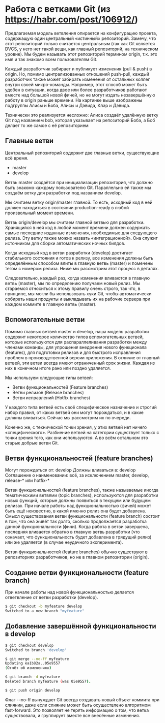 # Работа с ветками Git (из <https://habr.com/post/106912/>)

Предлагаемая модель ветвления опирается на конфигурацию проекта, содержащую один центральный «истинный» репозиторий. Замечу, что этот репозиторий только считается центральным (так как Git является DVCS, у него нет такой вещи, как главный репозиторий, на техническом уровне). Мы будем называть этот репозиторий термином origin, т.к. это имя и так знакомо всем пользователям Git.

Каждый разработчик забирает и публикует изменения (pull & push) в origin. Но, помимо централизованных отношений push-pull, каждый разработчик также может забирать изменения от остальных коллег внутри своей микро-команды. Например, этот способ может быть удобен в ситуации, когда двое или более разработчиков работают вместе над большой новой фичей, но не могут издать незавершённую работу в origin раньше времени. На картинке выше изображены подгруппы Алисы и Боба, Алисы и Дэвида, Клэр и Дэвида.

Технически это реализуется несложно: Алиса создаёт удалённую ветку Git под названием bob, которая указывает на репозиторий Боба, а Боб делает то же самое с её репозиторием

## Главные ветви

Центральный репозиторий содержит две главные ветки, существующие всё время.

* master
* develop

Ветвь master создаётся при инициализации репозитория, что должно быть знакомо каждому пользователю Git. Параллельно ей также мы создаём ветку для разработки под названием develop.

Мы считаем ветку origin/master главной. То есть, исходный код в ней должен находиться в состоянии production-ready в любой произвольный момент времени.

Ветвь origin/develop мы считаем главной ветвью для разработки. Хранящийся в ней код в любой момент времени должен содержать самые последние изданные изменения, необходимые для следующего релиза. Эту ветку также можно назвать «интеграционной». Она служит источником для сборки автоматических ночных билдов.

Когда исходный код в ветви разработки (develop) достигает стабильного состояния и готов к релизу, все изменения должны быть определённым способом влиты в главную ветвь (master) и помечены тегом с номером релиза. Ниже мы рассмотрим этот процесс в деталях.

Следовательно, каждый раз, когда изменения вливаются в главную ветвь (master), мы по определению получаем новый релиз. Мы стараемся относиться к этому правилу очень строго, так что, в принципе, мы могли бы использовать хуки Git, чтобы автоматически собирать наши продукты и выкладывать их на рабочие сервера при каждом коммите в главную ветвь (master).

## Вспомогательные ветви

Помимо главных ветвей master и develop, наша модель разработки содержит некоторое количество типов вспомогательных ветвей, которые используются для распараллеливания разработки между членами команды, для упрощения внедрения нового функционала (features), для подготовки релизов и для быстрого исправления проблем в производственной версии приложения. В отличие от главный ветвей, эти ветви всегда имеют ограниченный срок жизни. Каждая из них в конечном итоге рано или поздно удаляется.

Мы используем следующие типы ветвей:

* Ветви функциональностей (Feature branches)
* Ветви релизов (Release branches)
* Ветви исправлений (Hotfix branches)

У каждого типа ветвей есть своё специфическое назначение и строгий набор правил, от каких ветвей они могут порождаться, и в какие должны вливаться. Сейчас мы рассмотрим их по очереди.

Конечно же, с технической точки зрения, у этих ветвей нет ничего «специфического». Разбиение ветвей на категории существует только с точки зрения того, как они используются. А во всём остальном это старые добрые ветви Git.

## Ветви функциональностей (feature branches)

Могут порождаться от: develop
Должны вливаться в: develop
Соглашение о наименовании: всё, за исключением master, develop, release-* или hotfix-*

Ветви функциональностей (feature branches), также называемые иногда тематическими ветвями (topic branches), используются для разработки новых функций, которые должны появиться в текущем или будущем релизах. При начале работы над функциональностью (фичей) может быть ещё неизвестно, в какой именно релиз она будет добавлена. Смысл существования ветви функциональности (feature branch) состоит в том, что она живёт так долго, сколько продолжается разработка данной функциональности (фичи). Когда работа в ветви завершена, последняя вливается обратно в главную ветвь разработки (что означает, что функциональность будет добавлена в грядущий релиз) или же удаляется (в случае неудачного эксперимента).

Ветви функциональностей (feature branches) обычно существуют в репозиториях разработчиков, но не в главном репозитории (origin).

## Создание ветви функциональности (feature branch)

При начале работы над новой функциональностью делается ответвление от ветви разработки (develop).

```bash
$ git checkout -b myfeature develop
Switched to a new branch "myfeature"
```

## Добавление завершённой функциональности в develop

```bash
$ git checkout develop
Switched to branch 'develop'

$ git merge --no-ff myfeature
Updating ea1b82a..05e9557
(Отчёт об изменениях)

$ git branch -d myfeature
Deleted branch myfeature (was 05e9557).

$ git push origin develop
```

Флаг --no-ff вынуждает Git всегда создавать новый объект коммита при слиянии, даже если слияние может быть осуществлено алгоритмом fast-forward. Это позволяет не терять информацию о том, что ветка существовала, и группирует вместе все внесённые изменения.
